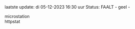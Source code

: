 laatste update: 
di 05-12-2023 16:30   uur 
Status: FAALT - geel - 
<div class="service Y">microstation</div><div class="service G">httpstat</div>